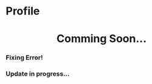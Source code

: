 # Profile

<h1 align="center">Comming Soon...</h1>

<h3>Fixing Error!</h3> 
<h3>Update in progress...</h3>
